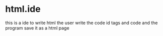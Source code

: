 # html.ide

this is a ide to write html the user write the code id tags and code and the program save it as a html page
